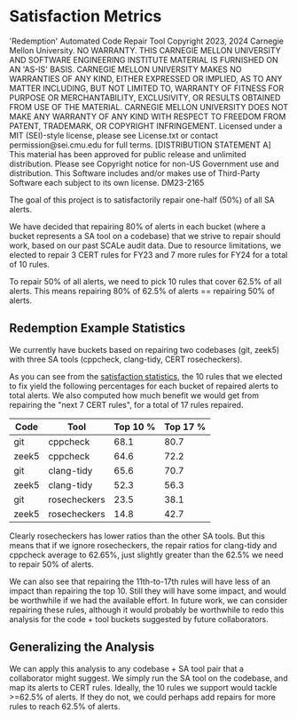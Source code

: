 # Satisfaction Metrics

<legal>
'Redemption' Automated Code Repair Tool
Copyright 2023, 2024 Carnegie Mellon University.
NO WARRANTY. THIS CARNEGIE MELLON UNIVERSITY AND SOFTWARE ENGINEERING
INSTITUTE MATERIAL IS FURNISHED ON AN 'AS-IS' BASIS. CARNEGIE MELLON
UNIVERSITY MAKES NO WARRANTIES OF ANY KIND, EITHER EXPRESSED OR IMPLIED,
AS TO ANY MATTER INCLUDING, BUT NOT LIMITED TO, WARRANTY OF FITNESS FOR
PURPOSE OR MERCHANTABILITY, EXCLUSIVITY, OR RESULTS OBTAINED FROM USE OF
THE MATERIAL. CARNEGIE MELLON UNIVERSITY DOES NOT MAKE ANY WARRANTY OF ANY
KIND WITH RESPECT TO FREEDOM FROM PATENT, TRADEMARK, OR COPYRIGHT
INFRINGEMENT.
Licensed under a MIT (SEI)-style license, please see License.txt or
contact permission@sei.cmu.edu for full terms.
[DISTRIBUTION STATEMENT A] This material has been approved for public
release and unlimited distribution.  Please see Copyright notice for
non-US Government use and distribution.
This Software includes and/or makes use of Third-Party Software each
subject to its own license.
DM23-2165
</legal>

The goal of this project is to satisfactorily repair one-half (50%) of all SA alerts.

We have decided that repairing 80% of alerts in each bucket (where a bucket represents a SA tool on a codebase) that we strive to repair should work, based on our past SCALe audit data. Due to resource limitations, we elected to repair 3 CERT rules for FY23 and 7 more rules for FY24 for a total of 10 rules.

To repair 50% of all alerts, we need to pick 10 rules that cover 62.5% of all alerts. This means repairing 80% of 62.5% of alerts == repairing 50% of alerts.

## Redemption Example Statistics

We currently have buckets based on repairing two codebases (git, zeek5) with three SA tools (cppcheck, clang-tidy, CERT rosecheckers).

As you can see from the [satisfaction statistics](./satisfaction_stats.csv), the 10 rules that we elected to fix yield the following percentages for each bucket of repaired alerts to total alerts. We also computed how much benefit we would get from repairing the "next 7 CERT rules", for a total of 17 rules repaired.

| Code  | Tool         | Top 10 % | Top 17 % |
|-------|--------------|----------|----------|
| git   | cppcheck     | 68.1     | 80.7     |
| zeek5 | cppcheck     | 64.6     | 72.2     |
| git   | clang-tidy   | 65.6     | 70.7     |
| zeek5 | clang-tidy   | 52.3     | 56.3     |
| git   | rosecheckers | 23.5     | 38.1     |
| zeek5 | rosecheckers | 14.8     | 42.7     |

Clearly rosecheckers has lower ratios than the other SA tools. But this means that if we ignore rosecheckers, the repair ratios for clang-tidy and cppcheck average to 62.65%, just slightly greater than the 62.5% we need to repair 50% of alerts.

We can also see that repairing the 11th-to-17th rules will have less of an impact than repairing the top 10. Still they will have some impact, and would be worthwhile if we had the available effort.  In future work, we can consider repairing these rules, although it would probably be worthwhile to redo this analysis for the code + tool buckets suggested by future collaborators.

## Generalizing the Analysis

We can apply this analysis to any codebase + SA tool pair that a collaborator might suggest.  We simply run the SA tool on the codebase, and map its alerts to CERT rules.  Ideally, the 10 rules we support would tackle >=62.5% of alerts. If they do not, we could perhaps add repairs for more rules to reach 62.5% of alerts.
